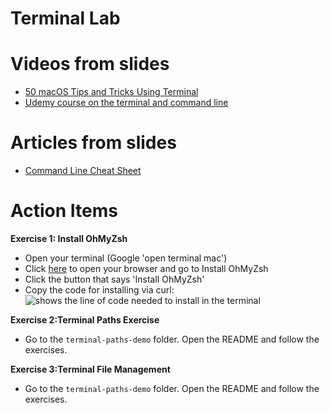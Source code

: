 # Terminal Lab

# Videos from slides
  - [50 macOS Tips and Tricks Using Terminal](https://www.youtube.com/watch?v=qOrlYzqXPa8)
  - [Udemy course on the terminal and command line](https://anniecannons.udemy.com/course/git-github-practical-guide/learn/lecture/27550942?isDefaultPlaying=#overview)


# Articles from slides
 - [Command Line Cheat Sheet](https://github.com/0nn0/terminal-mac-cheatsheet)

# Action Items

**Exercise 1: Install OhMyZsh**
 - Open your terminal (Google 'open terminal mac')
 - Click [here](https://ohmyz.sh/#install) to open your browser and go to Install OhMyZsh
 - Click the button that says 'Install OhMyZsh'
 - Copy the code for installing via curl:
 ![shows the line of code needed to install in the terminal](../assets/install-zsh.png)

**Exercise 2:Terminal Paths Exercise**
- Go to the `terminal-paths-demo` folder. Open the README and follow the exercises.

**Exercise 3:Terminal File Management**
- Go to the `terminal-paths-demo` folder. Open the README and follow the exercises.